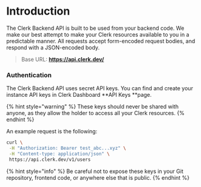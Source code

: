 # Introduction

The Clerk Backend API is built to be used from your backend code. We make our best attempt to make your Clerk resources available to you in a predictable manner. All requests accept form-encoded request bodies, and respond with a JSON-encoded body.

> Base URL: **https://api.clerk.dev/**

### Authentication

The Clerk Backend API uses secret API keys. You can find and create your instance API keys in Clerk Dashboard **API Keys **page.&#x20;

{% hint style="warning" %}
These keys should never be shared with anyone, as they allow the holder to access all your Clerk resources.
{% endhint %}

&#x20;An example request is the following:

```bash
curl \
 -H "Authorization: Bearer test_abc...xyz" \
 -H "Content-type: application/json" \ 
 https://api.clerk.dev/v1/users
```

{% hint style="info" %}
Be careful not to expose these keys in your Git repository, frontend code, or anywhere else that is public.&#x20;
{% endhint %}


